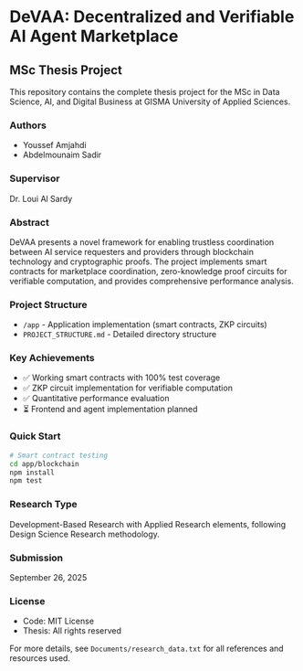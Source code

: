 # DeVAA: Decentralized and Verifiable AI Agent Marketplace

## MSc Thesis Project

This repository contains the complete thesis project for the MSc in Data Science, AI, and Digital Business at GISMA University of Applied Sciences.

### Authors
- Youssef Amjahdi
- Abdelmounaim Sadir

### Supervisor
Dr. Loui Al Sardy

### Abstract
DeVAA presents a novel framework for enabling trustless coordination between AI service requesters and providers through blockchain technology and cryptographic proofs. The project implements smart contracts for marketplace coordination, zero-knowledge proof circuits for verifiable computation, and provides comprehensive performance analysis.

### Project Structure
- `/app` - Application implementation (smart contracts, ZKP circuits)
- `PROJECT_STRUCTURE.md` - Detailed directory structure

### Key Achievements
- ✅ Working smart contracts with 100% test coverage
- ✅ ZKP circuit implementation for verifiable computation
- ✅ Quantitative performance evaluation
- ⏳ Frontend and agent implementation planned

### Quick Start
```bash
# Smart contract testing
cd app/blockchain
npm install
npm test

```

### Research Type
Development-Based Research with Applied Research elements, following Design Science Research methodology.

### Submission
September 26, 2025

### License
- Code: MIT License
- Thesis: All rights reserved

For more details, see `Documents/research_data.txt` for all references and resources used.
